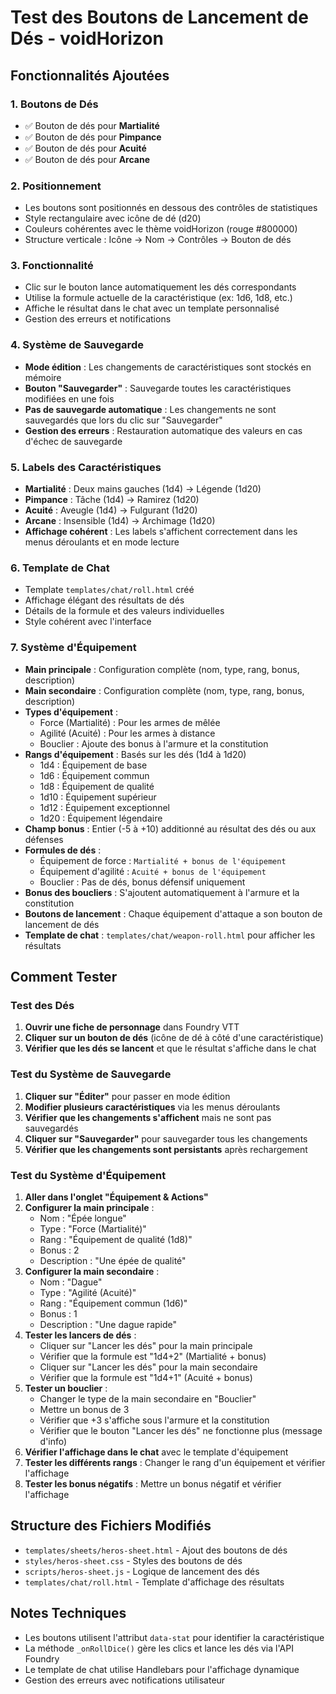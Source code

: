 # Test des Boutons de Lancement de Dés - voidHorizon

## Fonctionnalités Ajoutées

### 1. Boutons de Dés
- ✅ Bouton de dés pour **Martialité**
- ✅ Bouton de dés pour **Pimpance** 
- ✅ Bouton de dés pour **Acuité**
- ✅ Bouton de dés pour **Arcane**

### 2. Positionnement
- Les boutons sont positionnés en dessous des contrôles de statistiques
- Style rectangulaire avec icône de dé (d20)
- Couleurs cohérentes avec le thème voidHorizon (rouge #800000)
- Structure verticale : Icône → Nom → Contrôles → Bouton de dés

### 3. Fonctionnalité
- Clic sur le bouton lance automatiquement les dés correspondants
- Utilise la formule actuelle de la caractéristique (ex: 1d6, 1d8, etc.)
- Affiche le résultat dans le chat avec un template personnalisé
- Gestion des erreurs et notifications

### 4. Système de Sauvegarde
- **Mode édition** : Les changements de caractéristiques sont stockés en mémoire
- **Bouton "Sauvegarder"** : Sauvegarde toutes les caractéristiques modifiées en une fois
- **Pas de sauvegarde automatique** : Les changements ne sont sauvegardés que lors du clic sur "Sauvegarder"
- **Gestion des erreurs** : Restauration automatique des valeurs en cas d'échec de sauvegarde

### 5. Labels des Caractéristiques
- **Martialité** : Deux mains gauches (1d4) → Légende (1d20)
- **Pimpance** : Tâche (1d4) → Ramirez (1d20)
- **Acuité** : Aveugle (1d4) → Fulgurant (1d20)
- **Arcane** : Insensible (1d4) → Archimage (1d20)
- **Affichage cohérent** : Les labels s'affichent correctement dans les menus déroulants et en mode lecture

### 6. Template de Chat
- Template `templates/chat/roll.html` créé
- Affichage élégant des résultats de dés
- Détails de la formule et des valeurs individuelles
- Style cohérent avec l'interface

### 7. Système d'Équipement
- **Main principale** : Configuration complète (nom, type, rang, bonus, description)
- **Main secondaire** : Configuration complète (nom, type, rang, bonus, description)
- **Types d'équipement** : 
  - Force (Martialité) : Pour les armes de mêlée
  - Agilité (Acuité) : Pour les armes à distance
  - Bouclier : Ajoute des bonus à l'armure et la constitution
- **Rangs d'équipement** : Basés sur les dés (1d4 à 1d20)
  - 1d4 : Équipement de base
  - 1d6 : Équipement commun
  - 1d8 : Équipement de qualité
  - 1d10 : Équipement supérieur
  - 1d12 : Équipement exceptionnel
  - 1d20 : Équipement légendaire
- **Champ bonus** : Entier (-5 à +10) additionné au résultat des dés ou aux défenses
- **Formules de dés** :
  - Équipement de force : `Martialité + bonus de l'équipement`
  - Équipement d'agilité : `Acuité + bonus de l'équipement`
  - Bouclier : Pas de dés, bonus défensif uniquement
- **Bonus des boucliers** : S'ajoutent automatiquement à l'armure et la constitution
- **Boutons de lancement** : Chaque équipement d'attaque a son bouton de lancement de dés
- **Template de chat** : `templates/chat/weapon-roll.html` pour afficher les résultats

## Comment Tester

### Test des Dés
1. **Ouvrir une fiche de personnage** dans Foundry VTT
2. **Cliquer sur un bouton de dés** (icône de dé à côté d'une caractéristique)
3. **Vérifier que les dés se lancent** et que le résultat s'affiche dans le chat

### Test du Système de Sauvegarde
1. **Cliquer sur "Éditer"** pour passer en mode édition
2. **Modifier plusieurs caractéristiques** via les menus déroulants
3. **Vérifier que les changements s'affichent** mais ne sont pas sauvegardés
4. **Cliquer sur "Sauvegarder"** pour sauvegarder tous les changements
5. **Vérifier que les changements sont persistants** après rechargement

### Test du Système d'Équipement
1. **Aller dans l'onglet "Équipement & Actions"**
2. **Configurer la main principale** :
   - Nom : "Épée longue"
   - Type : "Force (Martialité)"
   - Rang : "Équipement de qualité (1d8)"
   - Bonus : 2
   - Description : "Une épée de qualité"
3. **Configurer la main secondaire** :
   - Nom : "Dague"
   - Type : "Agilité (Acuité)"
   - Rang : "Équipement commun (1d6)"
   - Bonus : 1
   - Description : "Une dague rapide"
4. **Tester les lancers de dés** :
   - Cliquer sur "Lancer les dés" pour la main principale
   - Vérifier que la formule est "1d4+2" (Martialité + bonus)
   - Cliquer sur "Lancer les dés" pour la main secondaire
   - Vérifier que la formule est "1d4+1" (Acuité + bonus)
5. **Tester un bouclier** :
   - Changer le type de la main secondaire en "Bouclier"
   - Mettre un bonus de 3
   - Vérifier que +3 s'affiche sous l'armure et la constitution
   - Vérifier que le bouton "Lancer les dés" ne fonctionne plus (message d'info)
6. **Vérifier l'affichage dans le chat** avec le template d'équipement
7. **Tester les différents rangs** : Changer le rang d'un équipement et vérifier l'affichage
8. **Tester les bonus négatifs** : Mettre un bonus négatif et vérifier l'affichage

## Structure des Fichiers Modifiés

- `templates/sheets/heros-sheet.html` - Ajout des boutons de dés
- `styles/heros-sheet.css` - Styles des boutons de dés
- `scripts/heros-sheet.js` - Logique de lancement des dés
- `templates/chat/roll.html` - Template d'affichage des résultats

## Notes Techniques

- Les boutons utilisent l'attribut `data-stat` pour identifier la caractéristique
- La méthode `_onRollDice()` gère les clics et lance les dés via l'API Foundry
- Le template de chat utilise Handlebars pour l'affichage dynamique
- Gestion des erreurs avec notifications utilisateur
